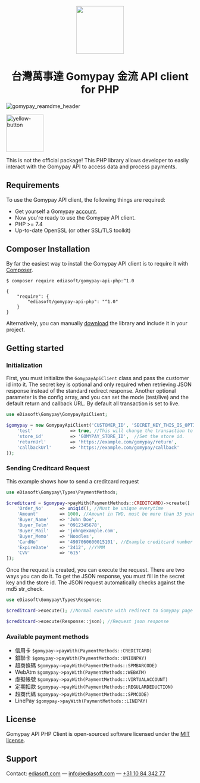 <p align="center">
  <img src="https://user-images.githubusercontent.com/7081446/223246488-77debf08-5f0b-47da-b15b-a51b6038352f.png" width="128" height="128"/>
</p>
<p align="center"></p>
<h1 align="center">台灣萬事達 Gomypay 金流 API client for PHP</h1>

![gomypay_reamdme_header](https://user-images.githubusercontent.com/7081446/227977994-5f19a7f1-f41a-41ca-b16e-e163acd26e0e.png)

<a href="https://www.buymeacoffee.com/shuch3n" target="_blank">
    <img width="100" alt="yellow-button" src="https://user-images.githubusercontent.com/7081446/223840887-a22159f2-4830-44d5-ad68-98eaea370e66.png">
</a>

<p>
    This is not the official package! This PHP library allows developer to easily interact with the Gomypay API to access data and process payments. 
</p>

## Requirements ##
To use the Gomypay API client, the following things are required:

+ Get yourself a Gomypay [account](https://n.gomypay.asia/MRegister.aspx).
+ Now you're ready to use the Gomypay API client.
+ PHP >= 7.4
+ Up-to-date OpenSSL (or other SSL/TLS toolkit)

## Composer Installation ##
By far the easiest way to install the Gomypay API client is to require it with [Composer](http://getcomposer.org/doc/00-intro.md).

    $ composer require ediasoft/gomypay-api-php:^1.0

    {
        "require": {
            "ediasoft/gomypay-api-php": "^1.0"
        }
    }

Alternatively, you can manually [download](https://github.com/eDiasoft/gomypay-api-php/packages) the library and include it in your project.

## Getting started ##

### Initialization ###

First, you must initialize the `GomypayApiClient` class and pass the customer id into it. The secret key is optional and only required when retrieving JSON response instead of the standard redirect response. Another optional parameter is the config array, and you can set the mode (test/live) and the default return and callback URL. By default all transaction is set to live.

```php
use eDiasoft\Gomypay\GomypayApiClient;

$gomypay = new GomypayApiClient('CUSTOMER_ID', 'SECRET_KEY_THIS_IS_OPTIONAL', array(
    'test'              => true, //This will change the transaction to test.
    'store_id'          => 'GOMYPAY_STORE_ID',  //Set the store id.
    'returnUrl'         => 'https://example.com/gomypay/return',
    'callbackUrl'       => 'https://example.com/gomypay/callback'
));
```

### Sending Creditcard Request ###

This example shows how to send a creditcard request

```php
use eDiasoft\Gomypay\Types\PaymentMethods;

$creditcard = $gomypay->payWith(PaymentMethods::CREDITCARD)->create([
    'Order_No'      => uniqid(), //Must be unique everytime
    'Amount'        => 1000, //Amount in TWD, must be more than 35 yuan
    'Buyer_Name'    => 'John Doe',
    'Buyer_Telm'    => '0912345678',
    'Buyer_Mail'    => 'john@example.com',
    'Buyer_Memo'    => 'Noodles',
    'CardNo'        => '4907060600015101', //Example creditcard number that results in success
    'ExpireDate'    => '2412', //YYMM
    'CVV'           => '615'
]);
```

Once the request is created, you can execute the request. There are two ways you can do it. To get the JSON response, you must fill in the secret key and the store id. The JSON request automatically checks against the md5 str_check.
```php
use eDiasoft\Gomypay\Types\Response;

$creditcard->execute(); //Normal execute with redirect to Gomypay page

$creditcard->execute(Response::json); //Request json response
```
### Available payment methods ###

+ 信用卡 `$gomypay->payWith(PaymentMethods::CREDITCARD)`
+ 銀聯卡 `$gomypay->payWith(PaymentMethods::UNIONPAY)`
+ 超商條碼 `$gomypay->payWith(PaymentMethods::SPMBARCODE)`
+ WebAtm `$gomypay->payWith(PaymentMethods::WEBATM)`
+ 虛擬帳號 `$gomypay->payWith(PaymentMethods::VIRTUALACCOUNT)`
+ 定期扣款 `$gomypay->payWith(PaymentMethods::REGULARDEDUCTION)`
+ 超商代碼 `$gomypay->payWith(PaymentMethods::SPMCODE)`
+ LinePay `$gomypay->payWith(PaymentMethods::LINEPAY)`

## License
Gomypay API PHP Client is open-sourced software licensed under the [MIT license](https://opensource.org/licenses/MIT).

## Support ##
Contact: [ediasoft.com](ediasoft.com) — [info@ediasoft.com](mailto:info@ediasoft.com) — [+31 10 84 342 77](tel:+31108434277)